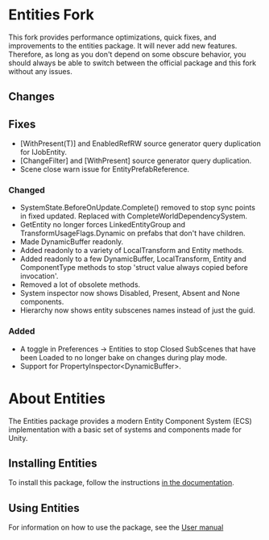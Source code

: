 # Entities Fork
This fork provides performance optimizations, quick fixes, and improvements to the entities package. It will never add new features. Therefore, as long as you don't depend on some obscure behavior, you should always be able to switch between the official package and this fork without any issues.

## Changes
## Fixes
- [WithPresent(T)] and EnabledRefRW<T> source generator query duplication for IJobEntity.
- [ChangeFilter] and [WithPresent] source generator query duplication.
- Scene close warn issue for EntityPrefabReference.

### Changed
- SystemState.BeforeOnUpdate.Complete() removed to stop sync points in fixed updated. Replaced with CompleteWorldDependencySystem.
- GetEntity no longer forces LinkedEntityGroup and TransformUsageFlags.Dynamic on prefabs that don't have children.
- Made DynamicBuffer readonly.
- Added readonly to a variety of LocalTransform and Entity methods.
- Added readonly to a few DynamicBuffer, LocalTransform, Entity and ComponentType methods to stop 'struct value always copied before invocation'.
- Removed a lot of obsolete methods.
- System inspector now shows Disabled, Present, Absent and None components.
- Hierarchy now shows entity subscenes names instead of just the guid.

### Added
- A toggle in Preferences -> Entities to stop Closed SubScenes that have been Loaded to no longer bake on changes during play mode.
- Support for PropertyInspector<DynamicBuffer<T>>.

# About Entities
The Entities package provides a modern Entity Component System (ECS) implementation with a basic set of systems and components made for Unity.

## Installing Entities
To install this package, follow the instructions [in the documentation](Documentation~/getting-started-installation.md).

## Using Entities
For information on how to use the package, see the [User manual](Documentation~/index.md)
